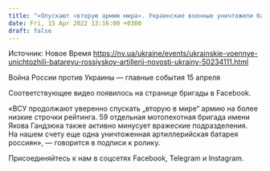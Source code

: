 ```yaml
---
title: "«Опускают «вторую армию мира». Украинские военные уничтожили батарею российской артиллерии — видео"
date: Fri, 15 Apr 2022 13:16:00 +0300
draft: false
---
```

Источник: Новое Время https://nv.ua/ukraine/events/ukrainskie-voennye-unichtozhili-batareyu-rossiyskoy-artillerii-novosti-ukrainy-50234111.html


Война России против Украины — главные события 15 апреля

Соответствующее видео появилось на странице бригады в Facebook.

«ВСУ продолжают уверенно спускать „вторую в мире“ армию на более низкие строчки рейтинга. 59 отдельная мотопехотная бригада имени Якова Гандзюка также активно минусует вражеские подразделения. На нашем счету еще одна уничтоженная артиллерийская батарея россиян», — говорится в подписи к ролику.

Присоединяйтесь к нам в соцсетях Facebook, Telegram и Instagram.
